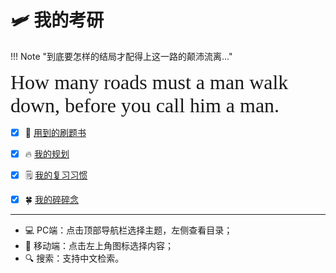 # 🛩️ 我的考研


!!! Note "到底要怎样的结局才配得上这一路的颠沛流离..."

<font size = 6 face = "SnellRoundHand" >How many roads must a man walk down, before you call him a man.</font>

- [x] 📖 [用到的刷题书](./yanBooks.md)
- [x] 🔥 [我的规划](./yanPlans.md)
- [x] 🗒️ [我的复习习惯](./yanHabits.md)
- [x] 🍀 [我的碎碎念](./yanTalks.md)


------

- 💻 PC端：点击顶部导航栏选择主题，左侧查看目录；
- 📱 移动端：点击左上角图标选择内容；
- 🔍 搜索：支持中文检索。